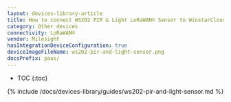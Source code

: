 ```yaml
---
layout: devices-library-article
title: How to connect WS202 PIR & Light LoRaWAN® Sensor to WinstarCloud?
category: Other devices
connectivity: LoRaWAN®
vendor: Milesight
hasIntegrationDeviceConfiguration: true
deviceImageFileName: ws202-pir-and-light-sensor.png
docsPrefix: paas/
---
```


* TOC
{:toc}

{% include /docs/devices-library/guides/ws202-pir-and-light-sensor.md %}
